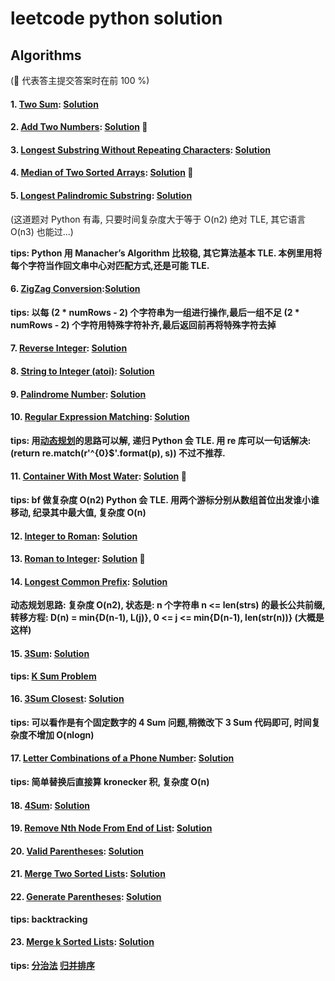 # leetcode python solution

## Algorithms 
(:100: 代表答主提交答案时在前 100 %)

#### 1. [Two Sum][1]: [Solution][2] 
#### 2. [Add Two Numbers][3]: [Solution][4] :100:
#### 3. [Longest Substring Without Repeating Characters][5]: [Solution][6]
#### 4. [Median of Two Sorted Arrays][7]: [Solution][8] :100:
#### 5. [Longest Palindromic Substring][9]: [Solution][10]
(这道题对 Python 有毒, 只要时间复杂度大于等于 O(n2) 绝对 TLE, 其它语言 O(n3) 也能过...)  

**tips: Python 用 Manacher’s Algorithm 比较稳, 其它算法基本 TLE. 本例里用将每个字符当作回文串中心对匹配方式,还是可能 TLE.**
#### 6. [ZigZag Conversion][11]:[Solution][12]
**tips: 以每 (2 * numRows - 2) 个字符串为一组进行操作,最后一组不足 (2 * numRows - 2) 个字符用特殊字符补齐,最后返回前再将特殊字符去掉**
#### 7. [Reverse Integer][13]: [Solution][14]
#### 8. [String to Integer (atoi)][15]: [Solution][16]
#### 9. [Palindrome Number][17]: [Solution][18]
#### 10. [Regular Expression Matching][19]: [Solution][20]
**tips: 用[动态规划][21]的思路可以解, 递归 Python 会 TLE. 用 re 库可以一句话解决: (return re.match(r'^{0}$'.format(p), s)) 不过不推荐.**
#### 11. [Container With Most Water][22]: [Solution][23] :100:
**tips: bf 做复杂度 O(n2) Python 会 TLE. 用两个游标分别从数组首位出发谁小谁移动, 纪录其中最大值, 复杂度 O(n)**
#### 12. [Integer to Roman][24]: [Solution][25]
#### 13. [Roman to Integer][26]: [Solution][27] :100:
#### 14. [Longest Common Prefix][28]: [Solution][29]
**动态规划思路: 复杂度 O(n2), 状态是: n 个字符串 n <= len(strs) 的最长公共前缀, 转移方程: D(n) = min{D(n-1), L(j)}, 0 <= j <= min{D(n-1), len(str(n))} (大概是这样)**
#### 15. [3Sum][30]: [Solution][31] 
**tips: [K Sum Problem][32]**
#### 16. [3Sum Closest][33]: [Solution][34]
**tips: 可以看作是有个固定数字的 4 Sum 问题,稍微改下 3 Sum 代码即可, 时间复杂度不增加 O(nlogn)**
#### 17. [Letter Combinations of a Phone Number][35]: [Solution][36]
**tips: 简单替换后直接算 kronecker 积, 复杂度 O(n)**
#### 18. [4Sum][37]: [Solution][38]
#### 19. [Remove Nth Node From End of List][39]: [Solution][40]
#### 20. [Valid Parentheses][41]: [Solution][42]
#### 21. [Merge Two Sorted Lists][43]: [Solution][44]
#### 22. [Generate Parentheses][45]: [Solution][46]
**tips: backtracking**
#### 23. [Merge k Sorted Lists][47]: [Solution][48]
**tips: [分治法][49] [归并排序][50]**


[1]: https://leetcode.com/problems/two-sum/
[2]: https://github.com/bluedazzle/leetcode_python/blob/master/src/two_sum.py
[3]: https://leetcode.com/problems/add-two-numbers
[4]: https://github.com/bluedazzle/leetcode_python/blob/master/src/add_two_numbers.py
[5]: https://leetcode.com/problems/longest-substring-without-repeating-characters/
[6]: https://github.com/bluedazzle/leetcode_python/blob/master/src/lswrc.py
[7]: https://leetcode.com/problems/median-of-two-sorted-arrays
[8]: https://github.com/bluedazzle/leetcode_python/blob/master/src/motsa.py
[9]: https://leetcode.com/problems/longest-palindromic-substring/
[10]: https://github.com/bluedazzle/leetcode_python/blob/master/src/longest_palindromic_substring.py
[11]: https://leetcode.com/problems/zigzag-conversion/
[12]: https://github.com/bluedazzle/leetcode_python/blob/master/src/zigzag_conversion.py
[13]: https://leetcode.com/problems/reverse-integer/
[14]: https://github.com/bluedazzle/leetcode_python/blob/master/src/reverse_integer.py
[15]: https://leetcode.com/problems/string-to-integer-atoi/
[16]: https://github.com/bluedazzle/leetcode_python/blob/master/src/string_to_integer.py
[17]: https://leetcode.com/problems/palindrome-number/
[18]: https://github.com/bluedazzle/leetcode_python/blob/master/src/palindrome_number.py
[19]: https://leetcode.com/problems/regular-expression-matching/
[20]: https://github.com/bluedazzle/leetcode_python/blob/master/src/regular_expression_matching.py
[21]: http://www.360doc.com/content/13/0601/00/8076359_289597587.shtml
[22]: https://leetcode.com/problems/container-with-most-water/
[23]: https://github.com/bluedazzle/leetcode_python/blob/master/src/container_with_most_water.py
[24]: https://leetcode.com/problems/integer-to-roman/
[25]: https://github.com/bluedazzle/leetcode_python/blob/master/src/integer_to_roman.py
[26]: https://leetcode.com/problems/roman-to-integer/
[27]: https://github.com/bluedazzle/leetcode_python/blob/master/src/roman_to_integer.py
[28]: https://leetcode.com/problems/longest-common-prefix/
[29]: https://github.com/bluedazzle/leetcode_python/blob/master/src/longest_common_prefix.py
[30]: https://leetcode.com/problems/3sum/
[31]: https://github.com/bluedazzle/leetcode_python/blob/master/src/3sum.py
[32]: http://blog.csdn.net/nanjunxiao/article/details/12524405
[33]: https://leetcode.com/problems/3sum-closest/
[34]: https://github.com/bluedazzle/leetcode_python/blob/master/src/3sum_closest.py
[35]: https://leetcode.com/problems/letter-combinations-of-a-phone-number/
[36]: https://github.com/bluedazzle/leetcode_python/blob/master/src/letter_combinations_of_a_phone_number.py
[37]: https://leetcode.com/problems/4sum/
[38]: https://github.com/bluedazzle/leetcode_python/blob/master/src/4sum.py
[39]: https://leetcode.com/problems/remove-nth-node-from-end-of-list/
[40]: https://github.com/bluedazzle/leetcode_python/blob/master/src/remove_nth_node_from_end_of_list.py
[41]: https://leetcode.com/problems/valid-parentheses/
[42]: https://github.com/bluedazzle/leetcode_python/blob/master/src/valid_parentheses.py
[43]: https://leetcode.com/problems/merge-two-sorted-lists/
[44]: https://github.com/bluedazzle/leetcode_python/blob/master/src/merge_two_sorted_lists.py
[45]: https://leetcode.com/problems/generate-parentheses/
[46]: https://github.com/bluedazzle/leetcode_python/blob/master/src/generate_parentheses.py
[47]: https://leetcode.com/problems/merge-k-sorted-lists/
[48]: https://github.com/bluedazzle/leetcode_python/blob/master/src/merge_k_sorted_lists.py
[49]: https://zh.wikipedia.org/wiki/%E5%88%86%E6%B2%BB%E6%B3%95
[50]: https://zh.wikipedia.org/wiki/%E5%BD%92%E5%B9%B6%E6%8E%92%E5%BA%8F